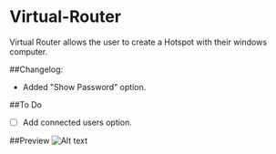 # Virtual-Router
Virtual Router allows the user to create a Hotspot with their windows computer.

##Changelog:
- Added "Show Password" option.

##To Do
- [ ] Add connected users option.

##Preview
![Alt text](http://i.imgur.com/rDhH4t5.png "Screenshot")
